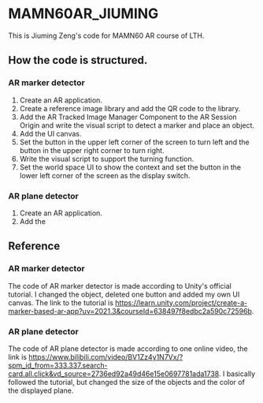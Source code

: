 # MAMN60AR_JIUMING
This is Jiuming Zeng's code for MAMN60 AR course of LTH.

## How the code is structured.
### AR marker detector
1. Create an AR application.
2. Create a reference image library and add the QR code to the library.
3. Add the AR Tracked Image Manager Component to the AR Session Origin and write the visual script to detect a marker and place an object.
4. Add the UI canvas.
5. Set the button in the upper left corner of the screen to turn left and the button in the upper right corner to turn right.
6. Write the visual script to support the turning function.
7. Set the world space UI to show the context and set the button in the lower left corner of the screen as the display switch.
### AR plane detector
1. Create an AR application.
2. Add the 

## Reference
### AR marker detector
The code of AR marker detector is made according to Unity's official tutorial. I changed the object, deleted one button and added my own UI canvas. The link to the tutorial is https://learn.unity.com/project/create-a-marker-based-ar-app?uv=2021.3&courseId=638497f8edbc2a590c72596b.
### AR plane detector
The code of AR plane detector is made according to one online video, the link is https://www.bilibili.com/video/BV1Zz4y1N7Vx/?spm_id_from=333.337.search-card.all.click&vd_source=2736ed92a49d46e15e0697781ada1738. I basically followed the tutorial, but changed the size of the objects and the color of the displayed plane.
